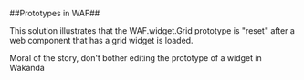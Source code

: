 ##Prototypes in WAF##

This solution illustrates that the WAF.widget.Grid prototype is "reset" after a web component that has a grid widget is loaded.

Moral of the story, don't bother editing the prototype of a widget in Wakanda
